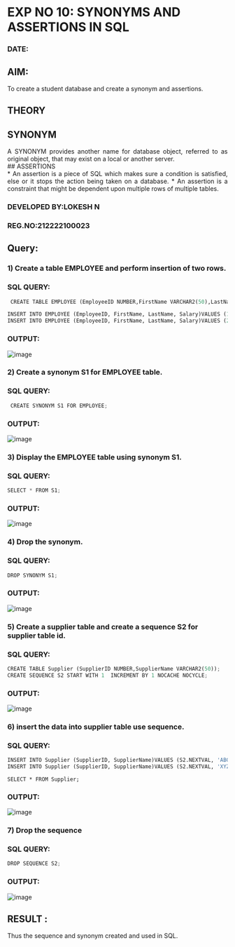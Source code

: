 # EXP NO 10: SYNONYMS AND ASSERTIONS IN SQL 
### DATE: 
## AIM:
To create a student database and create a synonym and assertions.

## THEORY
## SYNONYM
<div align="justify">
A SYNONYM provides another name for database object, referred to as original object, that may exist on a local or another server.
</div>
## ASSERTIONS
<div align="justify">
* An assertion is a piece of SQL which makes sure a condition is satisfied, else or it stops the action being taken on a database.
* An assertion is a constraint that might be dependent upon multiple rows of multiple tables.
</div>

### DEVELOPED BY:LOKESH N
### REG.NO:212222100023

## Query:
### 1) Create a table EMPLOYEE and perform insertion of two rows.

### SQL QUERY: 
```python
 CREATE TABLE EMPLOYEE (EmployeeID NUMBER,FirstName VARCHAR2(50),LastName VARCHAR2(50),Salary NUMBER);
```
```python
INSERT INTO EMPLOYEE (EmployeeID, FirstName, LastName, Salary)VALUES (1, 'leo', 'Doe', 50000);
INSERT INTO EMPLOYEE (EmployeeID, FirstName, LastName, Salary)VALUES (2, 'chandru', 'Smith', 60000);
```

### OUTPUT:
![image](https://github.com/lokeshnarayanan/DBMS/assets/119393019/4e864e6e-a488-4c9c-8fe8-6a05157b1cfc)

### 2) Create a synonym S1 for EMPLOYEE  table.

### SQL QUERY: 
```python
 CREATE SYNONYM S1 FOR EMPLOYEE;
```
### OUTPUT:
![image](https://github.com/lokeshnarayanan/DBMS/assets/119393019/19378afd-027b-4eac-b795-55d0c42cb086)


### 3) Display the EMPLOYEE  table using synonym S1.
 
### SQL QUERY: 
```python
SELECT * FROM S1;
```

### OUTPUT:

![image](https://github.com/lokeshnarayanan/DBMS/assets/119393019/281ed6c3-488a-4847-b2fd-a979a7abedad)

### 4) Drop the synonym.

### SQL QUERY: 
```python
DROP SYNONYM S1;
```

### OUTPUT:
![image](https://github.com/lokeshnarayanan/DBMS/assets/119393019/81bbc8df-b707-4ea9-b19a-90791d39af0b)



### 5) Create a supplier table and create a sequence S2 for supplier table id.

### SQL QUERY: 
```python
CREATE TABLE Supplier (SupplierID NUMBER,SupplierName VARCHAR2(50));
CREATE SEQUENCE S2 START WITH 1  INCREMENT BY 1 NOCACHE NOCYCLE;
```

### OUTPUT:

![image](https://github.com/lokeshnarayanan/DBMS/assets/119393019/1a5437ee-4090-4a71-a8ad-dc2ec5e98ce5)

### 6) insert the data into supplier table use sequence.

### SQL QUERY: 
```python
INSERT INTO Supplier (SupplierID, SupplierName)VALUES (S2.NEXTVAL, 'ABC Supplier');
INSERT INTO Supplier (SupplierID, SupplierName)VALUES (S2.NEXTVAL, 'XYZ Supplier');
```
```
SELECT * FROM Supplier;
```
### OUTPUT:
![image](https://github.com/lokeshnarayanan/DBMS/assets/119393019/74e5da24-d35f-4a09-9fd8-f9d95709ffb8)


### 7) Drop the sequence

### SQL QUERY: 
```python
DROP SEQUENCE S2;
```

### OUTPUT:
![image](https://github.com/lokeshnarayanan/DBMS/assets/119393019/086d9489-889b-4a44-850c-e2aa7581bfc5)

## RESULT :
 Thus the sequence and synonym created and used in SQL.
